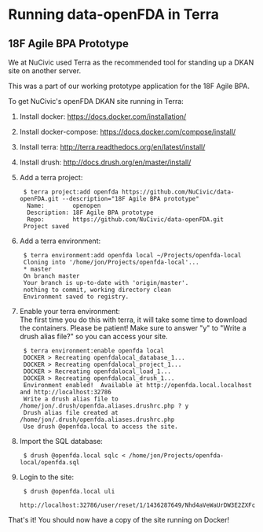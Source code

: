 Running data-openFDA in Terra
=============================

18F Agile BPA Prototype
-----------------------

We at NuCivic used Terra as the recommended tool for standing up a DKAN site on another server.

This was a part of our working prototype application for the 18F Agile BPA.

To get NuCivic's openFDA DKAN site running in Terra:

1. Install docker: https://docs.docker.com/installation/
2. Install docker-compose: https://docs.docker.com/compose/install/
3. Install terra: http://terra.readthedocs.org/en/latest/install/
4. Install drush: http://docs.drush.org/en/master/install/
4. Add a terra project:

        $ terra project:add openfda https://github.com/NuCivic/data-openFDA.git --description="18F Agile BPA prototype"
         Name:        openopen                                    
         Description: 18F Agile BPA prototype                     
         Repo:        https://github.com/NuCivic/data-openFDA.git 
        Project saved

5. Add a terra environment:

        $ terra environment:add openfda local ~/Projects/openfda-local
        Cloning into '/home/jon/Projects/openfda-local'...
        * master
        On branch master
        Your branch is up-to-date with 'origin/master'.
        nothing to commit, working directory clean
        Environment saved to registry.

6. Enable your terra environment:  
  The first time you do this with terra, it will take some time to download the containers.  Please be patient!
  Make sure to answer "y" to "Write a drush alias file?" so you can access your site.

        $ terra environment:enable openfda local
        DOCKER > Recreating openfdalocal_database_1...
        DOCKER > Recreating openfdalocal_project_1...
        DOCKER > Recreating openfdalocal_load_1...
        DOCKER > Recreating openfdalocal_drush_1...
        Environment enabled!  Available at http://openfda.local.localhost and http://localhost:32786
        Write a drush alias file to /home/jon/.drush/openfda.aliases.drushrc.php ? y
        Drush alias file created at /home/jon/.drush/openfda.aliases.drushrc.php
        Use drush @openfda.local to access the site.

7. Import the SQL database:

        $ drush @openfda.local sqlc < /home/jon/Projects/openfda-local/openfda.sql
        
8. Login to the site:

        $ drush @openfda.local uli
        http://localhost:32786/user/reset/1/1436287649/Nhd4aVeWaUrDW3E2ZXFcPnEAUmf50VHp8ANZjF5wFEU/login

That's it! You should now have a copy of the site running on Docker!
